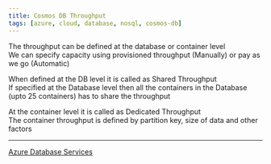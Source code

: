 ```yaml
---
title: Cosmos DB Throughput
tags: [azure, cloud, database, nosql, cosmos-db]
---
```


The throughput can be defined at the database or container level  
We can specify capacity using provisioned throughput (Manually) or pay as we go (Automatic)

When defined at the DB level it is called as Shared Throughput  
If specified at the Database level then all the containers in the Database (upto 25 containers) has to share the throughput

At the container level it is called as Dedicated Throughput  
The container throughput is defined by partition key, size of data and other factors

---

[Azure Database Services](../Azure%20Database%20Services.md)